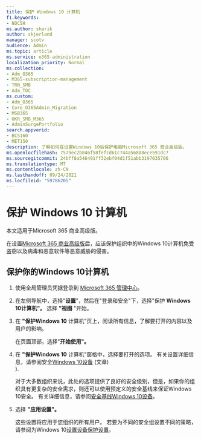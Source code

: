 ```yaml
---
title: 保护 Windows 10 计算机
f1.keywords:
- NOCSH
ms.author: sharik
author: skjerland
manager: scotv
audience: Admin
ms.topic: article
ms.service: o365-administration
localization_priority: Normal
ms.collection:
- Adm_O365
- M365-subscription-management
- TRN_SMB
- Adm_TOC
ms.custom:
- Adm_O365
- Core_O365Admin_Migration
- MSB365
- OKR_SMB_M365
- AdminSurgePortfolio
search.appverid:
- BCS160
- MET150
description: 了解如何在设置Windows 10后保护电脑Microsoft 365 商业高级版。
ms.openlocfilehash: 7579ec2b846f58fefcd61c744a56808ece591dc7
ms.sourcegitcommit: 24bff8a546491ff32ebf04d1f51abb3197035706
ms.translationtype: MT
ms.contentlocale: zh-CN
ms.lasthandoff: 09/24/2021
ms.locfileid: "59786205"
---
```

# <a name="secure-windows-10-computers"></a>保护 Windows 10 计算机

本文适用于Microsoft 365 商业高级版。

在设置[Microsoft 365 商业高级版](business-set-up.md)后，应该保护组织中的Windows 10计算机免受盗窃以及病毒和恶意软件等恶意威胁的侵害。

## <a name="to-secure-your-windows-10-computers"></a>保护你的Windows 10计算机

1. 使用全局管理员凭据登录到 [Microsoft 365 管理中心](https://admin.microsoft.com)。 
2. 在左侧导航中，选择"**设置**"，然后在"登录和安全"下，选择"保护 **Windows 10计算机"。** 选择 **"视图** "开始。
3. 在 **"保护Windows 10** 计算机"页上，阅读所有信息，了解要打开的内容以及用户的影响。

    在页面顶部，选择"**开始使用"。**

4. 在 **"保护Windows 10** 计算机"窗格中，选择要打开的选项。 有关设置详细信息，请参阅安全[Windows 10设备](../misc/secure-windows-10-devices.md) (文章) \
). 
    
    对于大多数组织来说，此处的选项提供了良好的安全级别，但是，如果你的组织具有更复杂的安全需求，则还可以使用预定义的安全基线来保证Windows 10安全。 有关详细信息，请参阅[安全基线Windows 10设备](/mem/intune/protect/security-baselines)。   

1. 选择 **"应用设置"。**

    这些设置将应用于您组织的所有用户。 若要为不同的安全组设置不同的策略，请参阅为Windows 10[设置设备保护设置](../devices/protection-settings-for-windows-10-pcs.md)。